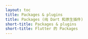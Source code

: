 ```yaml
---
layout: toc
title: Packages & plugins
title: Packages (纯 Dart 和原生插件)
short-title: Packages & plugins
short-title: Flutter 的 Packages
---
```

